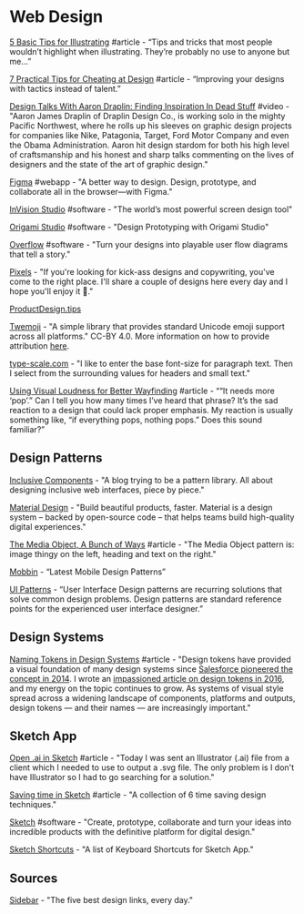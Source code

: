# Web Design

[5 Basic Tips for Illustrating](https://medium.muz.li/5-basic-tips-for-illustrating-debf50cccccc) \#article - “Tips and tricks that most people wouldn’t highlight when illustrating. They’re probably no use to anyone but me…”

[7 Practical Tips for Cheating at Design](https://medium.com/refactoring-ui/7-practical-tips-for-cheating-at-design-40c736799886?ref=uxdesignweekly) \#article - “Improving your designs with tactics instead of talent.”

[Design Talks With Aaron Draplin: Finding Inspiration In Dead Stuff](https://www.youtube.com/watch?v=_7bnzOZrc4k) \#video - "Aaron James Draplin of Draplin Design Co., is working solo in the mighty Pacific Northwest, where he rolls up his sleeves on graphic design projects for companies like Nike, Patagonia, Target, Ford Motor Company and even the Obama Administration. Aaron hit design stardom for both his high level of craftsmanship and his honest and sharp talks commenting on the lives of designers and the state of the art of graphic design."

[Figma](https://www.figma.com/) \#webapp - "A better way to design. Design, prototype, and collaborate all in the browser—with Figma."

[InVision Studio](https://www.invisionapp.com/studio) \#software - "The world’s most powerful screen design tool"

[Origami Studio](https://origami.design/) \#software - "Design Prototyping with Origami Studio"

[Overflow](https://overflow.io/) \#software - "Turn your designs into playable user flow diagrams that tell a story."

[Pixels](https://klart.io/pixels) - "If you're looking for kick-ass designs and copywriting, you've come to the right place. I'll share a couple of designs here every day and I hope you'll enjoy it 🍿."

[ProductDesign.tips](https://productdesign.tips/?ref=producthunt)

[Twemoji](https://github.com/twitter/twemoji) - "A simple library that provides standard Unicode emoji support across all platforms." CC-BY 4.0. More information on how to provide attribution [here](https://twemoji.twitter.com/).

[type-scale.com](https://type-scale.com/) - "I like to enter the base font-size for paragraph text. Then I select from the surrounding values for headers and small text."

[Using Visual Loudness for Better Wayfinding](https://www.viget.com/articles/visual-loudness/) \#article - ““It needs more ‘pop’.” Can I tell you how many times I’ve heard that phrase? It’s the sad reaction to a design that could lack proper emphasis. My reaction is usually something like, “if everything pops, nothing pops.” Does this sound familiar?”

## Design Patterns

[Inclusive Components](https://inclusive-components.design/)  - "A blog trying to be a pattern library. All about designing inclusive web interfaces, piece by piece."

[Material Design](https://material.io/) - "Build beautiful products, faster. Material is a design system – backed by open-source code – that helps teams build high-quality digital experiences."

[The Media Object, A Bunch of Ways](https://css-tricks.com/media-object-bunch-ways/) \#article - "The Media Object pattern is: image thingy on the left, heading and text on the right."

[Mobbin](https://mobbin.design/) - “Latest Mobile Design Patterns”

[UI Patterns](http://ui-patterns.com/) - “User Interface Design patterns are recurring solutions that solve common design problems. Design patterns are standard reference points for the experienced user interface designer.”

## Design Systems

[Naming Tokens in Design Systems](https://medium.com/eightshapes-llc/naming-tokens-in-design-systems-9e86c7444676) \#article - "Design tokens have provided a visual foundation of many design systems since [Salesforce pioneered the concept in 2014](https://medium.com/salesforce-ux/living-design-system-3ab1f2280ef7). I wrote an [impassioned article on design tokens in 2016](https://medium.com/eightshapes-llc/tokens-in-design-systems-25dd82d58421), and my energy on the topic continues to grow. As systems of visual style spread across a widening landscape of components, platforms and outputs, design tokens — and their names — are increasingly important."

## Sketch App

[Open .ai in Sketch](https://blog.nocturnalmonkey.com/open-ai-in-sketch/) \#article - "Today I was sent an Illustrator \(.ai\) file from a client which I needed to use to output a .svg file. The only problem is I don't have Illustrator so I had to go searching for a solution."

[Saving time in Sketch](https://medium.com/sketch-app-sources/saving-time-in-sketch-7042142c8a8e) \#article - "A collection of 6 time saving design techniques."

[Sketch](https://www.sketch.com/) \#software - "Create, prototype, collaborate and turn your ideas into incredible products with the definitive platform for digital design."

[Sketch Shortcuts](https://sketchshortcuts.com/) - "A list of Keyboard Shortcuts for Sketch App."

## Sources

[Sidebar](https://sidebar.io/) - "The five best design links, every day."

